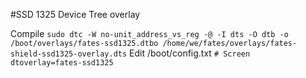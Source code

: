 #SSD 1325 Device Tree overlay

Compile
`sudo dtc -W no-unit_address_vs_reg -@ -I dts -O dtb -o /boot/overlays/fates-ssd1325.dtbo /home/we/fates/overlays/fates-shield-ssd1325-overlay.dts`
Edit /boot/config.txt
`# Screen
dtoverlay=fates-ssd1325`
